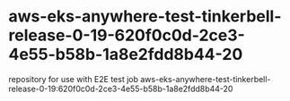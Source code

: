 # aws-eks-anywhere-test-tinkerbell-release-0-19-620f0c0d-2ce3-4e55-b58b-1a8e2fdd8b44-20
repository for use with E2E test job aws-eks-anywhere-test-tinkerbell-release-0-19:620f0c0d-2ce3-4e55-b58b-1a8e2fdd8b44-20
